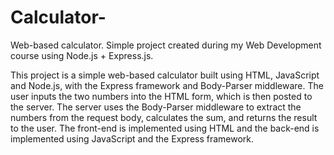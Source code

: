 # Calculator-
Web-based calculator. Simple project created  during my Web Development course using Node.js + Express.js. 

This project is a simple web-based calculator built using HTML, JavaScript and Node.js, with the Express framework and Body-Parser middleware. The user inputs the two numbers into the HTML form, which is then posted to the server. The server uses the Body-Parser middleware to extract the numbers from the request body, calculates the sum, and returns the result to the user. The front-end is implemented using HTML and the back-end is implemented using JavaScript and the Express framework.
